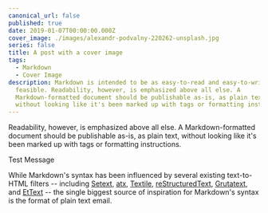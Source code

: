 ```yaml
---
canonical_url: false
published: true
date: 2019-01-07T00:00:00.000Z
cover_image: ./images/alexandr-podvalny-220262-unsplash.jpg
series: false
title: A post with a cover image
tags:
  - Markdown
  - Cover Image
description: Markdown is intended to be as easy-to-read and easy-to-write as is
  feasible. Readability, however, is emphasized above all else. A
  Markdown-formatted document should be publishable as-is, as plain text,
  without looking like it's been marked up with tags or formatting instructions.
---
```

Readability, however, is emphasized above all else. A Markdown-formatted document should be publishable as-is, as plain text, without looking
like it's been marked up with tags or formatting instructions. 

Test Message

While Markdown's syntax has been influenced by several existing text-to-HTML filters -- including [Setext](http://docutils.sourceforge.net/mirror/setext.html), [atx](http://www.aaronsw.com/2002/atx/), [Textile](http://textism.com/tools/textile/), [reStructuredText](http://docutils.sourceforge.net/rst.html), [Grutatext](http://www.triptico.com/software/grutatxt.html), and [EtText](http://ettext.taint.org/doc/) -- the single biggest source of inspiration for Markdown's syntax is the format of plain text email.